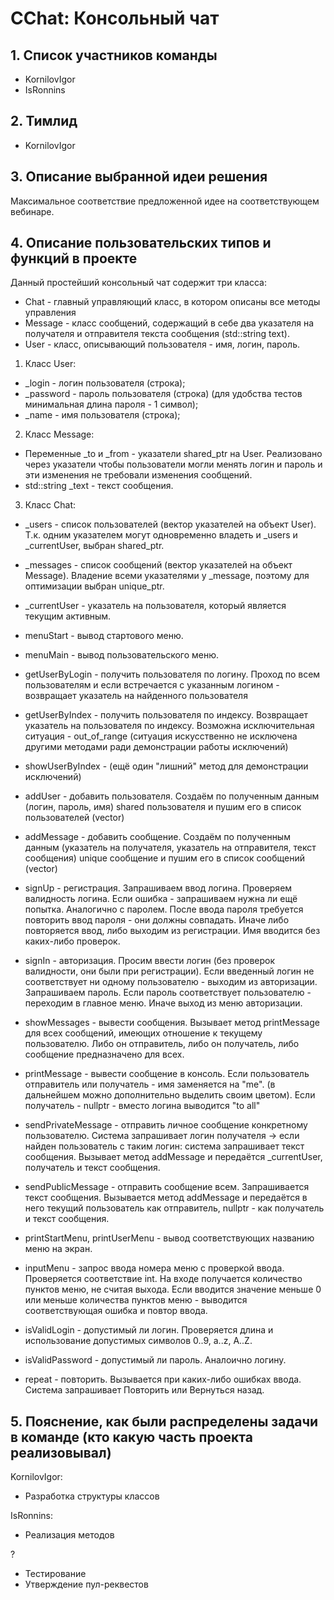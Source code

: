 # CChat: Консольный чат

## 1. Список участников команды
- KornilovIgor
- IsRonnins

## 2. Тимлид
- KornilovIgor

## 3. Описание выбранной идеи решения
Максимальное соответствие предложенной идее на соответствующем вебинаре.

## 4. Описание пользовательских типов и функций в проекте

Данный простейший консольный чат содержит три класса:
- Chat - главный управляющий класс, в котором описаны все методы управления
- Message - класс сообщений, содержащий в себе два указателя на получателя и отправителя текста сообщения (std::string text).
- User - класс, описывающий пользователя - имя, логин, пароль.

1) Класс User:
  * _login - логин пользователя (строка);
  * _password - пароль пользователя (строка) (для удобства тестов минимальная длина пароля - 1 символ);
  * _name - имя пользователя (строка);

2) Класс Message:
  * Переменные _to и _from - указатели shared_ptr на User. Реализовано через указатели чтобы пользователи могли менять логин и пароль и эти изменения не требовали изменения сообщений.
  * std::string _text - текст сообщения.

3) Класс Chat:
  * _users - список пользователей (вектор указателей на объект User). Т.к. одним указателем могут одновременно владеть и _users и _currentUser, выбран shared_ptr.

  * _messages - список сообщений (вектор указателей на объект Message). Владение всеми указателями у _message, поэтому для оптимизации выбран unique_ptr.

  * _currentUser - указатель на пользователя, который является текущим активным.

  * menuStart - вывод стартового меню.
  * menuMain - вывод пользовательского меню.

  * getUserByLogin - получить пользователя по логину. Проход по всем пользователям и если встречается c указанным логином - возвращает указатель на найденного пользователя

  * getUserByIndex - получить пользователя по индексу. Возвращает указатель на пользователя по индексу. Возможна исключительная ситуация - out_of_range (ситуация искусственно не исключена другими методами ради демонстрации работы исключений)
  * showUserByIndex - (ещё один "лишний" метод для демонстрации исключений)

  * addUser - добавить пользователя. Создаём по полученным данным (логин, пароль, имя) shared пользователя и пушим его в список пользователей (vector<User>)

  * addMessage - добавить сообщение. Создаём по полученным данным (указатель на получателя, указатель на отправителя, текст сообщения) unique сообщение и пушим его в список сообщений (vector<Message>)

  * signUp - регистрация. Запрашиваем ввод логина. Проверяем валидность логина. Если ошибка - запрашиваем нужна ли ещё попытка. Аналогично с паролем. После ввода пароля требуется повторить ввод пароля - они должны совпадать. Иначе либо повторяется ввод, либо выходим из регистрации. Имя вводится без каких-либо проверок.

  * signIn - авторизация. Просим ввести логин (без проверок валидности, они были при регистрации). Если введенный логин не соответствует ни одному пользователю - выходим из авторизации. Запрашиваем пароль. Если пароль соответствует пользователю - переходим в главное меню. Иначе выход из меню авторизации.

  * showMessages - вывести сообщения. Вызывает метод printMessage для всех сообщений, имеющих отношение к текущему пользователю. Либо он отправитель, либо он получатель, либо сообщение предназначено для всех.

  * printMessage - вывести сообщение в консоль. Если пользователь отправитель или получатель - имя заменяется на "me". (в дальнейшем можно дополнительно выделить своим цветом). Если получатель - nullptr - вместо логина выводится "to all"

  * sendPrivateMessage - отправить личное сообщение конкретному пользователю. Система запрашивает логин получателя -> если найден пользователь с таким логин: система запрашивает текст сообщения. Вызывает метод addMessage и передаётся _currentUser, получатель и текст сообщения.

  * sendPublicMessage - отправить сообщение всем. Запрашивается текст сообщения. Вызывается метод addMessage и передаётся в него текущий пользователь как отправитель, nullptr - как получатель и текст сообщения.

  * printStartMenu, printUserMenu - вывод соответствующих названию меню на экран.

  * inputMenu - запрос ввода номера меню с проверкой ввода. Проверяется соответствие int. На входе получается количество пунктов меню, не считая выхода. Если вводится значение меньше 0 или меньше количества пунктов меню - выводится соответствующая ошибка и повтор ввода.

  * isValidLogin - допустимый ли логин. Проверяется длина и использование допустимых символов 0..9, a..z, A..Z.

  * isValidPassword - допустимый ли пароль. Аналоично логину.

  * repeat - повторить. Вызывается при каких-либо ошибках ввода. Система запрашивает Повторить или Вернуться назад.

## 5. Пояснение, как были распределены задачи в команде (кто какую часть проекта реализовывал)
KornilovIgor:
- Разработка структуры классов

IsRonnins:
- Реализация методов

?
- Тестирование
- Утверждение пул-реквестов
